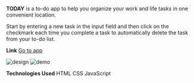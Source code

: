 **TODAY** is a to-do app to help you organize your work and life tasks in one convenient location.

Start by entering a new task in the input field and then click on the checkmark each time you complete a task to automatically delete the task from your to-do list. 

**Link**
[Go to app](today-todolist-app.netlify.app)

![design](https://user-images.githubusercontent.com/109078860/189769914-d9119bc9-e91b-44a5-ae8a-561cda04867f.png)
![demo](https://user-images.githubusercontent.com/109078860/189770195-49950995-40ea-4569-892e-9e3d46430a8a.png)

**Technologies Used**
HTML
CSS
JavaScript




